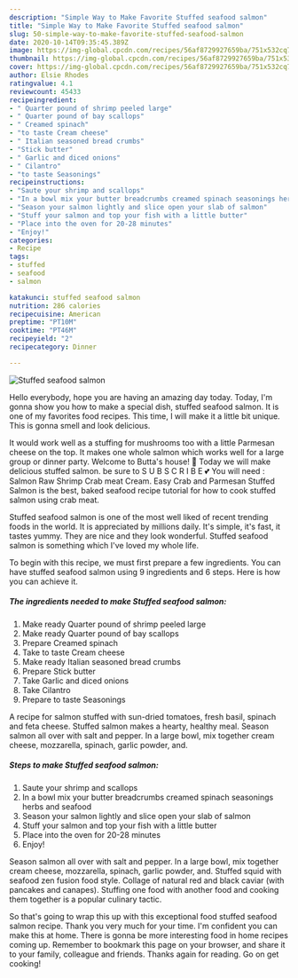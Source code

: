 ```yaml
---
description: "Simple Way to Make Favorite Stuffed seafood salmon"
title: "Simple Way to Make Favorite Stuffed seafood salmon"
slug: 50-simple-way-to-make-favorite-stuffed-seafood-salmon
date: 2020-10-14T09:35:45.389Z
image: https://img-global.cpcdn.com/recipes/56af8729927659ba/751x532cq70/stuffed-seafood-salmon-recipe-main-photo.jpg
thumbnail: https://img-global.cpcdn.com/recipes/56af8729927659ba/751x532cq70/stuffed-seafood-salmon-recipe-main-photo.jpg
cover: https://img-global.cpcdn.com/recipes/56af8729927659ba/751x532cq70/stuffed-seafood-salmon-recipe-main-photo.jpg
author: Elsie Rhodes
ratingvalue: 4.1
reviewcount: 45433
recipeingredient:
- " Quarter pound of shrimp peeled large"
- " Quarter pound of bay scallops"
- " Creamed spinach"
- "to taste Cream cheese"
- " Italian seasoned bread crumbs"
- "Stick butter"
- " Garlic and diced onions"
- " Cilantro"
- "to taste Seasonings"
recipeinstructions:
- "Saute your shrimp and scallops"
- "In a bowl mix your butter breadcrumbs creamed spinach seasonings herbs and seafood"
- "Season your salmon lightly and slice open your slab of salmon"
- "Stuff your salmon and top your fish with a little butter"
- "Place into the oven for 20-28 minutes"
- "Enjoy!"
categories:
- Recipe
tags:
- stuffed
- seafood
- salmon

katakunci: stuffed seafood salmon 
nutrition: 286 calories
recipecuisine: American
preptime: "PT10M"
cooktime: "PT46M"
recipeyield: "2"
recipecategory: Dinner

---
```



![Stuffed seafood salmon](https://img-global.cpcdn.com/recipes/56af8729927659ba/751x532cq70/stuffed-seafood-salmon-recipe-main-photo.jpg)

Hello everybody, hope you are having an amazing day today. Today, I'm gonna show you how to make a special dish, stuffed seafood salmon. It is one of my favorites food recipes. This time, I will make it a little bit unique. This is gonna smell and look delicious.

It would work well as a stuffing for mushrooms too with a little Parmesan cheese on the top. It makes one whole salmon which works well for a large group or dinner party. Welcome to Butta&#39;s house! 🥰 Today we will make delicious stuffed salmon. be sure to S U B S C R I B E 💕 You will need : Salmon Raw Shrimp Crab meat Cream. Easy Crab and Parmesan Stuffed Salmon is the best, baked seafood recipe tutorial for how to cook stuffed salmon using crab meat.

Stuffed seafood salmon is one of the most well liked of recent trending foods in the world. It is appreciated by millions daily. It's simple, it's fast, it tastes yummy. They are nice and they look wonderful. Stuffed seafood salmon is something which I've loved my whole life.


To begin with this recipe, we must first prepare a few ingredients. You can have stuffed seafood salmon using 9 ingredients and 6 steps. Here is how you can achieve it.

<!--inarticleads1-->

##### The ingredients needed to make Stuffed seafood salmon:

1. Make ready  Quarter pound of shrimp peeled large
1. Make ready  Quarter pound of bay scallops
1. Prepare  Creamed spinach
1. Take to taste Cream cheese
1. Make ready  Italian seasoned bread crumbs
1. Prepare Stick butter
1. Take  Garlic and diced onions
1. Take  Cilantro
1. Prepare to taste Seasonings


A recipe for salmon stuffed with sun-dried tomatoes, fresh basil, spinach and feta cheese. Stuffed salmon makes a hearty, healthy meal. Season salmon all over with salt and pepper. In a large bowl, mix together cream cheese, mozzarella, spinach, garlic powder, and. 

<!--inarticleads2-->

##### Steps to make Stuffed seafood salmon:

1. Saute your shrimp and scallops
1. In a bowl mix your butter breadcrumbs creamed spinach seasonings herbs and seafood
1. Season your salmon lightly and slice open your slab of salmon
1. Stuff your salmon and top your fish with a little butter
1. Place into the oven for 20-28 minutes
1. Enjoy!


Season salmon all over with salt and pepper. In a large bowl, mix together cream cheese, mozzarella, spinach, garlic powder, and. Stuffed squid with seafood zen fusion food style. Collage of natural red and black caviar (with pancakes and canapes). Stuffing one food with another food and cooking them together is a popular culinary tactic. 

So that's going to wrap this up with this exceptional food stuffed seafood salmon recipe. Thank you very much for your time. I'm confident you can make this at home. There is gonna be more interesting food in home recipes coming up. Remember to bookmark this page on your browser, and share it to your family, colleague and friends. Thanks again for reading. Go on get cooking!
